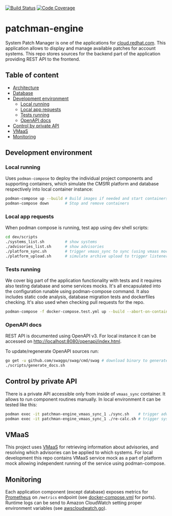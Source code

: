 [![Build Status](https://travis-ci.org/RedHatInsights/patchman-engine.svg?branch=master)](https://travis-ci.org/RedHatInsights/patchman-engine)
[![Code Coverage](https://codecov.io/gh/RedHatInsights/patchman-engine/branch/master/graph/badge.svg)](https://codecov.io/gh/RedHatInsights/patchman-engine)

# patchman-engine
System Patch Manager is one of the applications for [cloud.redhat.com](cloud.redhat.com). This application allows to display and manage available patches for account systems. This repo stores sources for the backend part of the application providing REST API to the frontend.

## Table of content
- [Architecture](docs/md/architecture.md)
- [Database](docs/md/database.md)
- [Development environment](#development-environment)
  - [Local running](#local-running)
  - [Local app requests](#local-app-requests)
  - [Tests running](#tests-running)
  - [OpenAPI docs](#openapi-docs)
- [Control by private API](#control-by-private-api)
- [VMaaS](#vmaas)
- [Monitoring](#monitoring)

## Development environment

### Local running
Uses `podman-compose` to deploy the individual project components and supporting containers, which simulate the CMSfR platform and database respectively into local container instance:
~~~bash
podman-compose up --build # Build images if needed and start containers
podman-compose down       # Stop and remove containers
~~~

### Local app requests
When podman compose is running, test app using dev shell scripts:
~~~bash
cd dev/scripts
./systems_list.sh         # show systems
./advisories_list.sh      # show advisories
./platform_sync.sh        # trigger vmaas_sync to sync (using vmaas mock)
./platform_upload.sh      # simulate archive upload to trigger listener and evaluator_upload
~~~

### Tests running
We cover big part of the application functionality with tests and it requires also testing database and some services mocks. It's all encapsulated into the configuration runable using podman-compose command. It also includes static code analysis, database migration tests and dockerfiles checking. It's also used when checking pull requests for the repo.
~~~bash
podman-compose -f docker-compose.test.yml up --build --abort-on-container-exit
~~~

### OpenAPI docs
REST API is documented using OpenAPI v3. For local instance it can be accessed on <http://localhost:8080/openapi/index.html>.

To update/regenerate OpenAPI sources run:
~~~bash
go get -u github.com/swaggo/swag/cmd/swag # download binary to generate, do it first time only
./scripts/generate_docs.sh
~~~

## Control by private API
There is a private API accessible only from inside of `vmaas_sync` container. It allows to run component routines manually. In local environment it can be tested like this:
~~~bash
podman exec -it patchman-engine_vmaas_sync_1 ./sync.sh    # trigger advisories syncing event.
podman exec -it patchman-engine_vmaas_sync_1 ./re-calc.sh # trigger systems recalculation event.
~~~

## VMaaS
This project uses [VMaaS](https://github.com/RedHatInsights/vmaas) for retrieving information about advisories, and resolving which advisories can be applied to which systems. For local development this repo contains VMaaS service mock as a part of platform mock allowing independent running of the service using podman-compose.

## Monitoring
Each application component (except database) exposes metrics for [Prometheus](https://prometheus.io/)
on `/metrics` endpoint (see [docker-compose.yml](docker-compose.yml) for ports). Runtime logs can be send to Amazon
CloudWatch setting proper environment variables (see [awscloudwatch.go](base/utils/awscloudwatch.go)).
